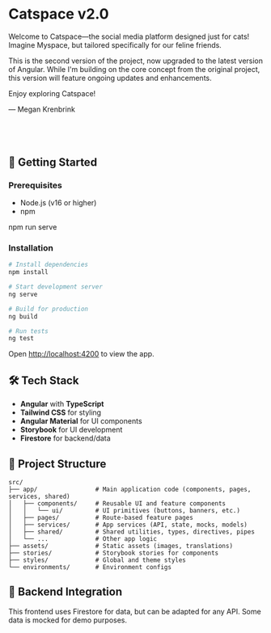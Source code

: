 # Catspace v2.0

Welcome to Catspace—the social media platform designed just for cats! Imagine Myspace, but tailored specifically for our feline friends.

This is the second version of the project, now upgraded to the latest version of Angular. While I'm building on the core concept from the original project, this version will feature ongoing updates and enhancements.

Enjoy exploring Catspace!

— Megan Krenbrink

## <br>

## 🚀 Getting Started

### Prerequisites

- Node.js (v16 or higher)
- npm

npm run serve

### Installation

```bash
# Install dependencies
npm install

# Start development server
ng serve

# Build for production
ng build

# Run tests
ng test
```

Open [http://localhost:4200](http://localhost:4200) to view the app.

## 🛠️ Tech Stack

- **Angular** with **TypeScript**
- **Tailwind CSS** for styling
- **Angular Material** for UI components
- **Storybook** for UI development
- **Firestore** for backend/data

## 📁 Project Structure

```
src/
├── app/                # Main application code (components, pages, services, shared)
│   ├── components/     # Reusable UI and feature components
│   │   └── ui/         # UI primitives (buttons, banners, etc.)
│   ├── pages/          # Route-based feature pages
│   ├── services/       # App services (API, state, mocks, models)
│   ├── shared/         # Shared utilities, types, directives, pipes
│   └── ...             # Other app logic
├── assets/             # Static assets (images, translations)
├── stories/            # Storybook stories for components
├── styles/             # Global and theme styles
└── environments/       # Environment configs
```

## 🔗 Backend Integration

This frontend uses Firestore for data, but can be adapted for any API. Some data is mocked for demo purposes.
